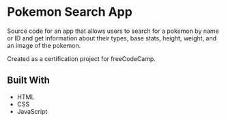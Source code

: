 # Pokemon Search App

Source code for an app that allows users to search for a pokemon by name or ID and get information about their types, base stats, height, weight, and an image of the pokemon.

Created as a certification project for freeCodeCamp.

## Built With

- HTML
- CSS
- JavaScript
